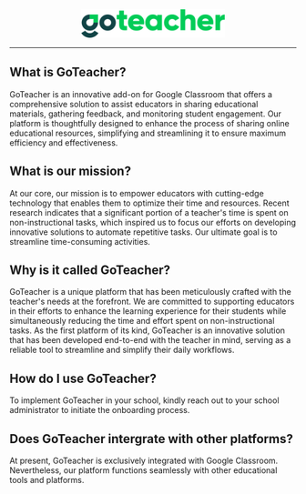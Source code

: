 <center>
    <img src="../logo.svg" style="width:50%;"/>
    <hr style="margin-bottom:30px;">
</center>

## What is GoTeacher?
GoTeacher is an innovative add-on for Google Classroom that offers a comprehensive solution to assist educators in sharing educational materials, gathering feedback, and monitoring student engagement. Our platform is thoughtfully designed to enhance the process of sharing online educational resources, simplifying and streamlining it to ensure maximum efficiency and effectiveness.

## What is our mission?
At our core, our mission is to empower educators with cutting-edge technology that enables them to optimize their time and resources. Recent research indicates that a significant portion of a teacher's time is spent on non-instructional tasks, which inspired us to focus our efforts on developing innovative solutions to automate repetitive tasks. Our ultimate goal is to streamline time-consuming activities.

## Why is it called GoTeacher?
GoTeacher is a unique platform that has been meticulously crafted with the teacher's needs at the forefront. We are committed to supporting educators in their efforts to enhance the learning experience for their students while simultaneously reducing the time and effort spent on non-instructional tasks. As the first platform of its kind, GoTeacher is an innovative solution that has been developed end-to-end with the teacher in mind, serving as a reliable tool to streamline and simplify their daily workflows.

## How do I use GoTeacher?
To implement GoTeacher in your school, kindly reach out to your school administrator to initiate the onboarding process.

## Does GoTeacher intergrate with other platforms?
At present, GoTeacher is exclusively integrated with Google Classroom. Nevertheless, our platform functions seamlessly with other educational tools and platforms.
